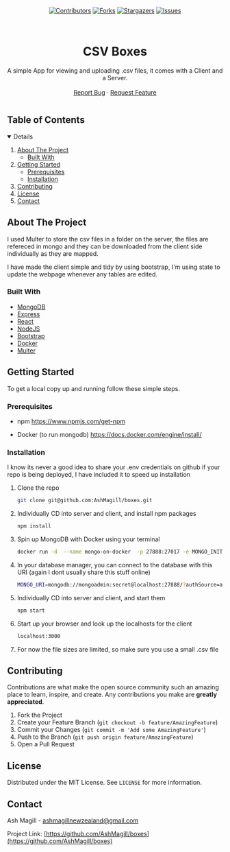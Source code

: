 <span align="center">

[![Contributors][contributors-shield]][contributors-url]
[![Forks][forks-shield]][forks-url]
[![Stargazers][stars-shield]][stars-url]
[![Issues][issues-shield]][issues-url]


</span>

<br />
<p align="center">

  <h1 align="center">CSV Boxes</h1>

  <p align="center">
    A simple App for viewing and uploading .csv files, it comes with a Client and a Server. 
    <br />
    <!--<a href="https://raw.githubusercontent.com/AshMagill/Readme/main/images/Pern%20C4%20Diagram.png?token=AQZ3OBXAICRLYNCWHRXRGITAYA4OM"><strong>C4 Diagram »</strong></a>-->
    <!--<br />-->
    <br />
    <!--<a href="https://github.com/AshMagill/pern-art-gallery">View Demo</a>-->
    <!--·-->
    <a href="https://github.com/AshMagill/pern-art-gallery/issues">Report Bug</a>
    ·
    <a href="https://github.com/AshMagill/pern-art-gallery/issues">Request Feature</a>
  </p>
</p>



<!-- TABLE OF CONTENTS -->
  <summary><h2 style="display: inline-block">Table of Contents</h2></summary>
<details open="open">
  <ol>
    <li>
      <a href="#about-the-project">About The Project</a>
      <ul>
        <li><a href="#built-with">Built With</a></li>
      </ul>
    </li>
    <li>
      <a href="#getting-started">Getting Started</a>
      <ul>
        <li><a href="#prerequisites">Prerequisites</a></li>
        <li><a href="#installation">Installation</a></li>
      </ul>
    </li>
    <li><a href="#contributing">Contributing</a></li>
    <li><a href="#license">License</a></li>
    <li><a href="#contact">Contact</a></li>
  </ol>
</details>



<!-- ABOUT THE PROJECT -->
## About The Project

I used Multer to store the csv files in a folder on the server, the files are refereced in mongo and they can be downloaded from the client side individually as they are mapped.

I have made the client simple and tidy by using bootstrap, I'm using state to update the webpage whenever any tables are edited. 


### Built With
* [MongoDB](https://www.mongodb.org/)
* [Express](https://expressjs.com/)
* [React](https://reactjs.org/)
* [NodeJS](https://nodejs.org/en/)
* [Bootstrap](https://getbootstrap.com/)
* [Docker](https://hub.docker.com/_/postgres)
* [Multer](https://www.npmjs.com/package/multer)


<!-- GETTING STARTED -->
## Getting Started

To get a local copy up and running follow these simple steps.

### Prerequisites

* npm 
  https://www.npmjs.com/get-npm

* Docker (to run mongodb)
  https://docs.docker.com/engine/install/

### Installation

I know its never a good idea to share your .env credentials on github if your repo is being deployed, I have included it to speed up installation

1. Clone the repo
   ```sh
   git clone git@github.com:AshMagill/boxes.git
   ```
2. Individually CD into server and client, and install npm packages 
   ```sh
   npm install
   ```
3. Spin up MongoDB with Docker using your terminal
   ```sh
   docker run -d  --name mongo-on-docker  -p 27888:27017 -e MONGO_INITDB_ROOT_USERNAME=mongoadmin -e MONGO_INITDB_ROOT_PASSWORD=secret mongo

   ```
3. In your database manager, you can connect to the database with this URI (again I dont usually share this stuff online)
   ```sh
   MONGO_URI=mongodb://mongoadmin:secret@localhost:27888/?authSource=admin
   ```
4. Individually CD into server and client, and start them
   ```sh
   npm start
   ```
5. Start up your browser and look up the localhosts for the client
   ```sh
   localhost:3000
   ```
6. For now the file sizes are limited, so make sure you use a small .csv file

<!-- CONTRIBUTING -->
## Contributing

Contributions are what make the open source community such an amazing place to learn, inspire, and create. Any contributions you make are **greatly appreciated**.

1. Fork the Project
2. Create your Feature Branch (`git checkout -b feature/AmazingFeature`)
3. Commit your Changes (`git commit -m 'Add some AmazingFeature'`)
4. Push to the Branch (`git push origin feature/AmazingFeature`)
5. Open a Pull Request

<!-- LICENSE -->
## License

Distributed under the MIT License. See `LICENSE` for more information.

<!-- CONTACT -->
## Contact

Ash Magill - ashmagillnewzealand@gmail.com

Project Link: [https://github.com/AshMagill/boxes](https://github.com/AshMagill/boxes)

<!-- MARKDOWN LINKS & IMAGES -->
<!-- https://www.markdownguide.org/basic-syntax/#reference-style-links -->
[contributors-shield]: https://img.shields.io/github/contributors/AshMagill/boxes.svg?style=for-the-badge
[contributors-url]: https://github.com/AshMagill/pern-art-gallery/graphs/contributors
[forks-shield]: https://img.shields.io/github/forks/AshMagill/boxes.svg?style=for-the-badge
[forks-url]: https://github.com/AshMagill/pern-art-gallery/network/members
[stars-shield]: https://img.shields.io/github/stars/AshMagill/boxes.svg?style=for-the-badge
[stars-url]: https://github.com/AshMagill/pern-art-gallery/stargazers
[issues-shield]: https://img.shields.io/github/issues/AshMagill/boxes.svg?style=for-the-badge
[issues-url]: https://github.com/AshMagill/pern-art-gallery/issues
